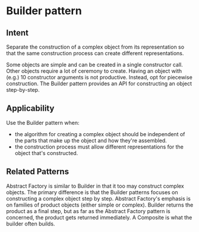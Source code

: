 # **Builder pattern**

## **Intent**

Separate the construction of a complex object from its representation so that the same construction process can create different representations.

Some objects are simple and can be created in a single constructor call. Other objects require a lot of ceremony to create. Having an object with (e.g.) 10 constructor arguments is not productive. Instead, opt for piecewise construction. The Builder pattern provides an API for constructing an object step-by-step.

## **Applicability**

Use the Builder pattern when:

- the algorithm for creating a complex object should be independent of the parts that make up the object and how they're assembled.
- the construction process must allow different representations for the object that's constructed.

## **Related Patterns**

Abstract Factory is similar to Builder in that it too may construct complex objects. The primary difference is that the Builder patterns focuses on constructing a complex object step by step. Abstract Factory's emphasis is on families of product objects (either simple or complex). Builder returns the product as a final step, but as far as the Abstract Factory pattern is concerned, the product gets returned immediately.
A Composite is what the builder often builds.
